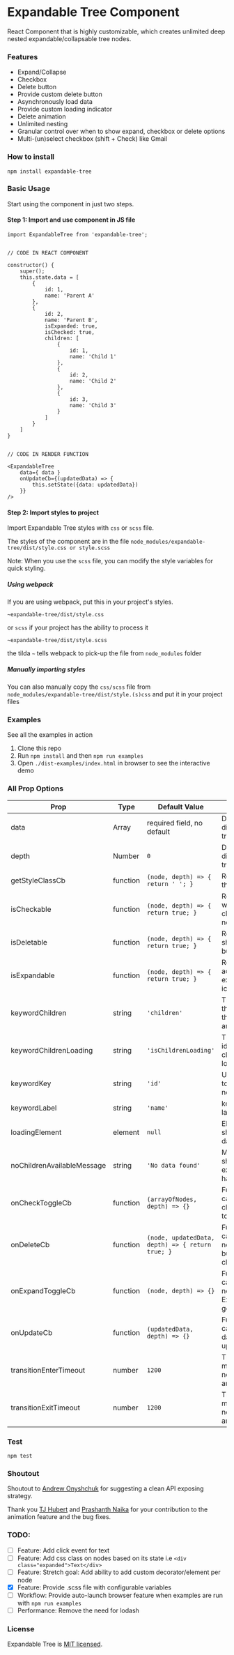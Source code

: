 Expandable Tree Component
===
React Component that is highly customizable, which creates unlimited deep nested expandable/collapsable tree nodes.

### Features
- Expand/Collapse
- Checkbox
- Delete button
- Provide custom delete button
- Asynchronously load data
- Provide custom loading indicator
- Delete animation
- Unlimited nesting
- Granular control over when to show expand, checkbox or delete options
- Multi-(un)select checkbox (shift + Check) like Gmail

### How to install
`npm install expandable-tree`


### Basic Usage

Start using the component in just two steps.

#### Step 1: Import and use component in JS file

```
import ExpandableTree from 'expandable-tree';


// CODE IN REACT COMPONENT

constructor() { 
    super();
    this.state.data = [
        {
            id: 1,
            name: 'Parent A'
        },
        {
            id: 2,
            name: 'Parent B',
            isExpanded: true,
            isChecked: true,
            children: [
                {
                    id: 1,
                    name: 'Child 1'
                },
                {
                    id: 2,
                    name: 'Child 2'
                },
                {
                    id: 3,
                    name: 'Child 3'
                }
            ]
        }
    ]
}


// CODE IN RENDER FUNCTION

<ExpandableTree
    data={ data }
    onUpdateCb={(updatedData) => {
        this.setState({data: updatedData})
    }}
/>

```

#### Step 2: Import styles to project

Import Expandable Tree styles with `css` or `scss` file.

The styles of the component are in the file `node_modules/expandable-tree/dist/style.css or style.scss`

Note: When you use the `scss` file, you can modify the style variables for quick styling.

##### Using webpack

If you are using webpack, put this in your project's styles.

```
~expandable-tree/dist/style.css 
```
or `scss` if your project has the ability to process it
```
~expandable-tree/dist/style.scss
```

the tilda `~` tells webpack to pick-up the file from `node_modules` folder

##### Manually importing styles

You can also manually copy the `css/scss` file from `node_modules/expandable-tree/dist/style.(s)css` and put it in your project files

### Examples

See all the examples in action

1. Clone this repo
2. Run `npm install` and then `npm run examples`
3. Open `./dist-examples/index.html` in browser to see the interactive demo

### All Prop Options
Prop                       | Type      | Default Value                       | Description
---------------------------|-----------|-------------------------------------|---------------- 
data                       | Array     | required field, no default          | Data that will displayed in the tree
depth                      | Number    | `0`                                 | Data that will displayed in the tree
getStyleClassCb            | function  | `(node, depth) => { return ' '; }`  | Return class for the given node
isCheckable                | function  | `(node, depth) => { return true; }` | Returning true will show checkbox on node
isDeletable                | function  | `(node, depth) => { return true; }` | Return true will show delete button on node
isExpandable               | function  | `(node, depth) => { return true; }` | Return true will add expand/collapse icon on the node
keywordChildren            | string    | `'children'`                        | The node key that will contain the children array
keywordChildrenLoading     | string    | `'isChildrenLoading'`               | The key that will identify if the children is loading
keywordKey                 | string    | `'id'`                              | Unique identifier to track the node
keywordLabel               | string    | `'name'`                            | key for the node label
loadingElement             | element   | `null`                              | Element that shows when data is loading
noChildrenAvailableMessage | string    | `'No data found'`                   | Message that shows when the expanded node has no children
onCheckToggleCb            | function  | `(arrayOfNodes, depth) => {}`       | Function callback when checkbox gets toggled
onDeleteCb                 | function  | `(node, updatedData, depth) => { return true; }`  | Function callback when node delete button gets clicked
onExpandToggleCb           | function  | `(node, depth) => {}`               | Function callback when node Expand/Collapse gets toggled
onUpdateCb                 | function  | `(updatedData, depth) => {}`        | Function callback when data gets updated
transitionEnterTimeout     | number    | `1200`                              | Time in milliseconds for node appear animation
transitionExitTimeout      | number    | `1200`                              | Time in milliseconds for node remove animation


### Test
```
npm test
```

### Shoutout
Shoutout to [Andrew Onyshchuk](https://github.com/oandrew) for suggesting a clean API exposing strategy.

Thank you [TJ Hubert](https://github.com/tjhubert) and [Prashanth Naika](https://github.com/prashanth0926) for your contribution to the animation feature and the bug fixes.


### TODO:

- [ ] Feature: Add click event for text
- [ ] Feature: Add css class on nodes based on its state i.e `<div class="expanded">Text</div>`
- [ ] Feature: Stretch goal: Add ability to add custom decorator/element per node
- [X] Feature: Provide .scss file with configurable variables
- [ ] Workflow: Provide auto-launch browser feature when examples are run with `npm run examples` 
- [ ] Performance: Remove the need for lodash

### License

Expandable Tree is [MIT licensed](./LICENSE).
